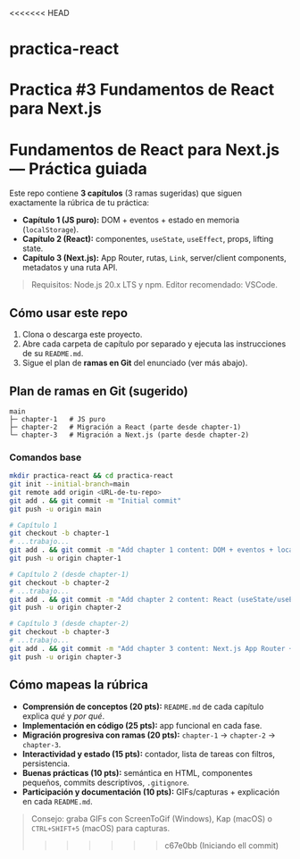 <<<<<<< HEAD
# practica-react
Practica #3 Fundamentos de React para Next.js
=======
# Fundamentos de React para Next.js — Práctica guiada

Este repo contiene **3 capítulos** (3 ramas sugeridas) que siguen exactamente la rúbrica de tu práctica:
- **Capítulo 1 (JS puro):** DOM + eventos + estado en memoria (`localStorage`).
- **Capítulo 2 (React):** componentes, `useState`, `useEffect`, props, lifting state.
- **Capítulo 3 (Next.js):** App Router, rutas, `Link`, server/client components, metadatos y una ruta API.

> Requisitos: Node.js 20.x LTS y npm. Editor recomendado: VSCode.

## Cómo usar este repo
1) Clona o descarga este proyecto.  
2) Abre cada carpeta de capítulo por separado y ejecuta las instrucciones de su `README.md`.  
3) Sigue el plan de **ramas en Git** del enunciado (ver más abajo).

## Plan de ramas en Git (sugerido)
```
main
├─ chapter-1   # JS puro
├─ chapter-2   # Migración a React (parte desde chapter-1)
└─ chapter-3   # Migración a Next.js (parte desde chapter-2)
```

### Comandos base
```bash
mkdir practica-react && cd practica-react
git init --initial-branch=main
git remote add origin <URL-de-tu-repo>
git add . && git commit -m "Initial commit"
git push -u origin main

# Capítulo 1
git checkout -b chapter-1
# ...trabajo...
git add . && git commit -m "Add chapter 1 content: DOM + eventos + localStorage"
git push -u origin chapter-1

# Capítulo 2 (desde chapter-1)
git checkout -b chapter-2
# ...trabajo...
git add . && git commit -m "Add chapter 2 content: React (useState/useEffect)"
git push -u origin chapter-2

# Capítulo 3 (desde chapter-2)
git checkout -b chapter-3
# ...trabajo...
git add . && git commit -m "Add chapter 3 content: Next.js App Router + API route"
git push -u origin chapter-3
```

## Cómo mapeas la rúbrica
- **Comprensión de conceptos (20 pts):** `README.md` de cada capítulo explica *qué* y *por qué*.  
- **Implementación en código (25 pts):** app funcional en cada fase.  
- **Migración progresiva con ramas (20 pts):** `chapter-1` → `chapter-2` → `chapter-3`.  
- **Interactividad y estado (15 pts):** contador, lista de tareas con filtros, persistencia.  
- **Buenas prácticas (10 pts):** semántica en HTML, componentes pequeños, commits descriptivos, `.gitignore`.  
- **Participación y documentación (10 pts):** GIFs/capturas + explicación en cada `README.md`.

> Consejo: graba GIFs con ScreenToGif (Windows), Kap (macOS) o `CTRL+SHIFT+5` (macOS) para capturas.
>>>>>>> c67e0bb (Iniciando ell commit)
